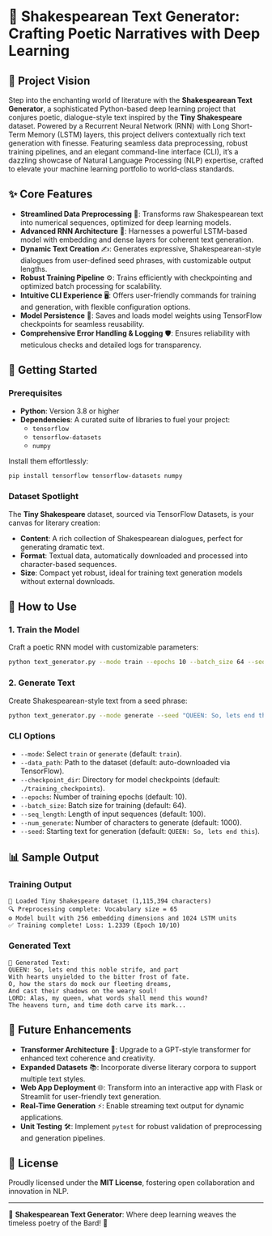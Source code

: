# 📜 Shakespearean Text Generator: Crafting Poetic Narratives with Deep Learning

## 🌟 Project Vision
Step into the enchanting world of literature with the **Shakespearean Text Generator**, a sophisticated Python-based deep learning project that conjures poetic, dialogue-style text inspired by the **Tiny Shakespeare** dataset. Powered by a Recurrent Neural Network (RNN) with Long Short-Term Memory (LSTM) layers, this project delivers contextually rich text generation with finesse. Featuring seamless data preprocessing, robust training pipelines, and an elegant command-line interface (CLI), it’s a dazzling showcase of Natural Language Processing (NLP) expertise, crafted to elevate your machine learning portfolio to world-class standards.

## ✨ Core Features
- **Streamlined Data Preprocessing** 📝: Transforms raw Shakespearean text into numerical sequences, optimized for deep learning models.
- **Advanced RNN Architecture** 🧠: Harnesses a powerful LSTM-based model with embedding and dense layers for coherent text generation.
- **Dynamic Text Creation** ✍️: Generates expressive, Shakespearean-style dialogues from user-defined seed phrases, with customizable output lengths.
- **Robust Training Pipeline** ⚙️: Trains efficiently with checkpointing and optimized batch processing for scalability.
- **Intuitive CLI Experience** 🖥️: Offers user-friendly commands for training and generation, with flexible configuration options.
- **Model Persistence** 💾: Saves and loads model weights using TensorFlow checkpoints for seamless reusability.
- **Comprehensive Error Handling & Logging** 🛡️: Ensures reliability with meticulous checks and detailed logs for transparency.

## 🚀 Getting Started

### Prerequisites
- **Python**: Version 3.8 or higher
- **Dependencies**: A curated suite of libraries to fuel your project:
  - `tensorflow`
  - `tensorflow-datasets`
  - `numpy`

Install them effortlessly:
```bash
pip install tensorflow tensorflow-datasets numpy
```

### Dataset Spotlight
The **Tiny Shakespeare** dataset, sourced via TensorFlow Datasets, is your canvas for literary creation:
- **Content**: A rich collection of Shakespearean dialogues, perfect for generating dramatic text.
- **Format**: Textual data, automatically downloaded and processed into character-based sequences.
- **Size**: Compact yet robust, ideal for training text generation models without external downloads.

## 🎉 How to Use

### 1. Train the Model
Craft a poetic RNN model with customizable parameters:
```bash
python text_generator.py --mode train --epochs 10 --batch_size 64 --seq_length 100
```

### 2. Generate Text
Create Shakespearean-style text from a seed phrase:
```bash
python text_generator.py --mode generate --seed "QUEEN: So, lets end this" --num_generate 1000
```

### CLI Options
- `--mode`: Select `train` or `generate` (default: `train`).
- `--data_path`: Path to the dataset (default: auto-downloaded via TensorFlow).
- `--checkpoint_dir`: Directory for model checkpoints (default: `./training_checkpoints`).
- `--epochs`: Number of training epochs (default: 10).
- `--batch_size`: Batch size for training (default: 64).
- `--seq_length`: Length of input sequences (default: 100).
- `--num_generate`: Number of characters to generate (default: 1000).
- `--seed`: Starting text for generation (default: `QUEEN: So, lets end this`).

## 📊 Sample Output

### Training Output
```
🌟 Loaded Tiny Shakespeare dataset (1,115,394 characters)
🔍 Preprocessing complete: Vocabulary size = 65
⚙️ Model built with 256 embedding dimensions and 1024 LSTM units
✅ Training complete! Loss: 1.2339 (Epoch 10/10)
```

### Generated Text
```
🎉 Generated Text:
QUEEN: So, lets end this noble strife, and part
With hearts unyielded to the bitter frost of fate.
O, how the stars do mock our fleeting dreams,
And cast their shadows on the weary soul!
LORD: Alas, my queen, what words shall mend this wound?
The heavens turn, and time doth carve its mark...
```

## 🌈 Future Enhancements
- **Transformer Architecture** 🚀: Upgrade to a GPT-style transformer for enhanced text coherence and creativity.
- **Expanded Datasets** 📚: Incorporate diverse literary corpora to support multiple text styles.
- **Web App Deployment** 🌐: Transform into an interactive app with Flask or Streamlit for user-friendly text generation.
- **Real-Time Generation** ⚡: Enable streaming text output for dynamic applications.
- **Unit Testing** 🛠️: Implement `pytest` for robust validation of preprocessing and generation pipelines.

## 📜 License
Proudly licensed under the **MIT License**, fostering open collaboration and innovation in NLP.

---

🌟 **Shakespearean Text Generator**: Where deep learning weaves the timeless poetry of the Bard! 🌟
